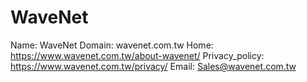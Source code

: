 
# WaveNet

Name: WaveNet
Domain: wavenet.com.tw
Home: https://www.wavenet.com.tw/about-wavenet/
Privacy_policy: https://www.wavenet.com.tw/privacy/
Email: Sales@wavenet.com.tw
